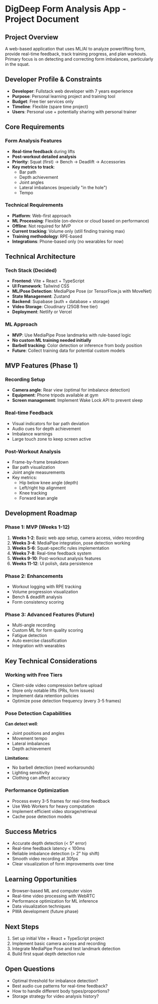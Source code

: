 # DigDeep Form Analysis App - Project Document

## Project Overview

A web-based application that uses ML/AI to analyze powerlifting form, provide real-time feedback, track training progress, and plan workouts. Primary focus is on detecting and correcting form imbalances, particularly in the squat.

## Developer Profile & Constraints

- **Developer**: Fullstack web developer with 7 years experience
- **Purpose**: Personal learning project and training tool
- **Budget**: Free tier services only
- **Timeline**: Flexible (spare time project)
- **Users**: Personal use + potentially sharing with personal trainer

## Core Requirements

### Form Analysis Features

- **Real-time feedback** during lifts
- **Post-workout detailed analysis**
- **Priority**: Squat (first) → Bench → Deadlift → Accessories
- **Key metrics to track**:
  - Bar path
  - Depth achievement
  - Joint angles
  - Lateral imbalances (especially "in the hole")
  - Tempo

### Technical Requirements

- **Platform**: Web-first approach
- **ML Processing**: Flexible (on-device or cloud based on performance)
- **Offline**: Not required for MVP
- **Current tracking**: Volume only (still finding training max)
- **Training methodology**: RPE-based
- **Integrations**: Phone-based only (no wearables for now)

## Technical Architecture

### Tech Stack (Decided)

- **Frontend**: Vite + React + TypeScript
- **UI Framework**: Tailwind CSS
- **ML/Pose Detection**: MediaPipe Pose (or TensorFlow.js with MoveNet)
- **State Management**: Zustand
- **Backend**: Supabase (auth + database + storage)
- **Video Storage**: Cloudinary (25GB free tier)
- **Deployment**: Netlify or Vercel

### ML Approach

- **MVP**: Use MediaPipe Pose landmarks with rule-based logic
- **No custom ML training needed initially**
- **Barbell tracking**: Color detection or inference from body position
- **Future**: Collect training data for potential custom models

## MVP Features (Phase 1)

### Recording Setup

- **Camera angle**: Rear view (optimal for imbalance detection)
- **Equipment**: Phone tripods available at gym
- **Screen management**: Implement Wake Lock API to prevent sleep

### Real-time Feedback

- Visual indicators for bar path deviation
- Audio cues for depth achievement
- Imbalance warnings
- Large touch zone to keep screen active

### Post-Workout Analysis

- Frame-by-frame breakdown
- Bar path visualization
- Joint angle measurements
- Key metrics:
  - Hip below knee angle (depth)
  - Left/right hip alignment
  - Knee tracking
  - Forward lean angle

## Development Roadmap

### Phase 1: MVP (Weeks 1-12)

1. **Weeks 1-2**: Basic web app setup, camera access, video recording
2. **Weeks 3-4**: MediaPipe integration, pose detection working
3. **Weeks 5-6**: Squat-specific rules implementation
4. **Weeks 7-8**: Real-time feedback system
5. **Weeks 9-10**: Post-workout analysis features
6. **Weeks 11-12**: UI polish, data persistence

### Phase 2: Enhancements

- Workout logging with RPE tracking
- Volume progression visualization
- Bench & deadlift analysis
- Form consistency scoring

### Phase 3: Advanced Features (Future)

- Multi-angle recording
- Custom ML for form quality scoring
- Fatigue detection
- Auto exercise classification
- Integration with wearables

## Key Technical Considerations

### Working with Free Tiers

- Client-side video compression before upload
- Store only notable lifts (PRs, form issues)
- Implement data retention policies
- Optimize pose detection frequency (every 3-5 frames)

### Pose Detection Capabilities

**Can detect well**:

- Joint positions and angles
- Movement tempo
- Lateral imbalances
- Depth achievement

**Limitations**:

- No barbell detection (need workarounds)
- Lighting sensitivity
- Clothing can affect accuracy

### Performance Optimization

- Process every 3-5 frames for real-time feedback
- Use Web Workers for heavy computation
- Implement efficient video storage/retrieval
- Cache pose detection models

## Success Metrics

- Accurate depth detection (< 5° error)
- Real-time feedback latency < 100ms
- Reliable imbalance detection (> 2" hip shift)
- Smooth video recording at 30fps
- Clear visualization of form improvements over time

## Learning Opportunities

- Browser-based ML and computer vision
- Real-time video processing with WebRTC
- Performance optimization for ML inference
- Data visualization techniques
- PWA development (future phase)

## Next Steps

1. Set up initial Vite + React + TypeScript project
2. Implement basic camera access and recording
3. Integrate MediaPipe Pose and test landmark detection
4. Build first squat depth detection rule

## Open Questions

- Optimal threshold for imbalance detection?
- Best audio cue patterns for real-time feedback?
- How to handle different body types/proportions?
- Storage strategy for video analysis history?
